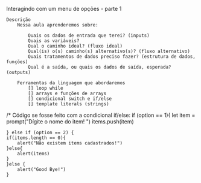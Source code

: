 Interagindo com um menu de opções - parte 1


    Descrição
        Nessa aula aprenderemos sobre:

            Quais os dados de entrada que terei? (inputs)
            Quais as variáveis?
            Qual o caminho ideal? (fluxo ideal)
            Qual(is) o(s) caminho(s) alternativo(s)? (fluxo alternativo)
            Quais tratamentos de dados preciso fazer? (estrutura de dados, funções)
            Qual é a saída, ou quais os dados de saída, esperada? (outputs)
        
        Ferramentas da linguagem que abordaremos
            [] loop while
            [] arrays e funções de arrays
            [] condicional switch e if/else
            [] template literals (strings)

/* Código se fosse feito com a condicional if/else:
    if (option == 1){
        let item = prompt("Dígite o nome do item! ")
        items.push(item)

    } else if (option == 2) {
    if(items.length == 0){
        alert("Não existem items cadastrados!")
    }else{
        alert(items)
    }
    }else {
        alert("Good Bye!")
    }
  